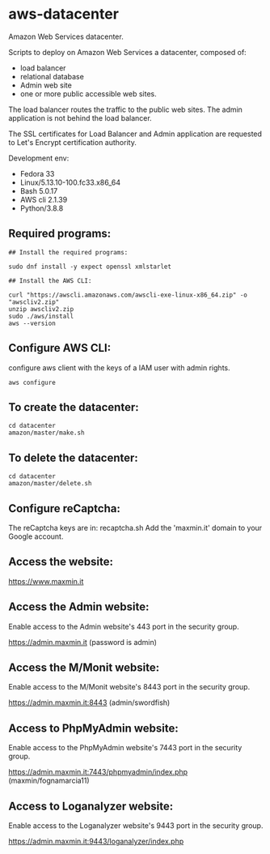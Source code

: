 # aws-datacenter
Amazon Web Services datacenter.

Scripts to deploy on Amazon Web Services a datacenter, composed of:

- load balancer
- relational database
- Admin web site
- one or more public accessible web sites.

The load balancer routes the traffic to the public web sites.
The admin application is not behind the load balancer.

The SSL certificates for Load Balancer and Admin application are requested to Let's Encrypt
certification authority.

Development env: 

- Fedora 33
- Linux/5.13.10-100.fc33.x86_64
- Bash 5.0.17 
- AWS cli 2.1.39 
- Python/3.8.8 

## Required programs:
```
## Install the required programs: 

sudo dnf install -y expect openssl xmlstarlet

## Install the AWS CLI:

curl "https://awscli.amazonaws.com/awscli-exe-linux-x86_64.zip" -o "awscliv2.zip"
unzip awscliv2.zip
sudo ./aws/install
aws --version

```

## Configure AWS CLI:
configure aws client with the keys of a IAM user with admin rights.
```
aws configure
```


## To create the datacenter:
```
cd datacenter
amazon/master/make.sh
```

## To delete the datacenter:
```
cd datacenter
amazon/master/delete.sh
```

## Configure reCaptcha:

The reCaptcha keys are in: recaptcha.sh
Add the 'maxmin.it' domain to your Google account.

## Access the website:
 
https://www.maxmin.it

## Access the Admin website:

Enable access to the Admin website's 443 port in the security group.

https://admin.maxmin.it
(password is admin)

## Access the M/Monit website:

Enable access to the M/Monit website's 8443 port in the security group.

https://admin.maxmin.it:8443
(admin/swordfish)

## Access to PhpMyAdmin website:

Enable access to the PhpMyAdmin website's 7443 port in the security group.

https://admin.maxmin.it:7443/phpmyadmin/index.php
(maxmin/fognamarcia11)

## Access to Loganalyzer website:

Enable access to the Loganalyzer website's 9443 port in the security group.

https://admin.maxmin.it:9443/loganalyzer/index.php


